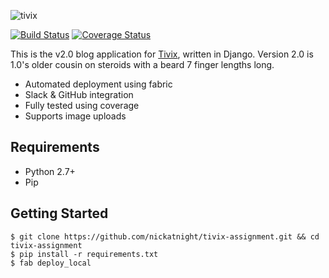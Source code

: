 ![tivix](http://www.tivix.com/static/global/images/apple-touch-icon-120x120.png)  
  
[![Build
Status](https://travis-ci.org/nickatnight/tivix-assignment.svg?branch=master)](https://travis-ci.org/nickatnight/tivix-assignment)
[![Coverage
Status](https://coveralls.io/repos/github/nickatnight/tivix-assignment/badge.svg?branch=master)](https://coveralls.io/github/nickatnight/tivix-assignment?branch=master)
  
This is the v2.0 blog application for [Tivix](http://www.tivix.com), written in Django. Version 2.0 is 1.0's older cousin on steroids with a beard 7 finger lengths long.  
  
* Automated deployment using fabric  
* Slack & GitHub integration  
* Fully tested using coverage  
* Supports image uploads
  
## Requirements  
  
* Python 2.7+  
* Pip  
  
## Getting Started
  
```
$ git clone https://github.com/nickatnight/tivix-assignment.git && cd tivix-assignment
$ pip install -r requirements.txt
$ fab deploy_local
```
